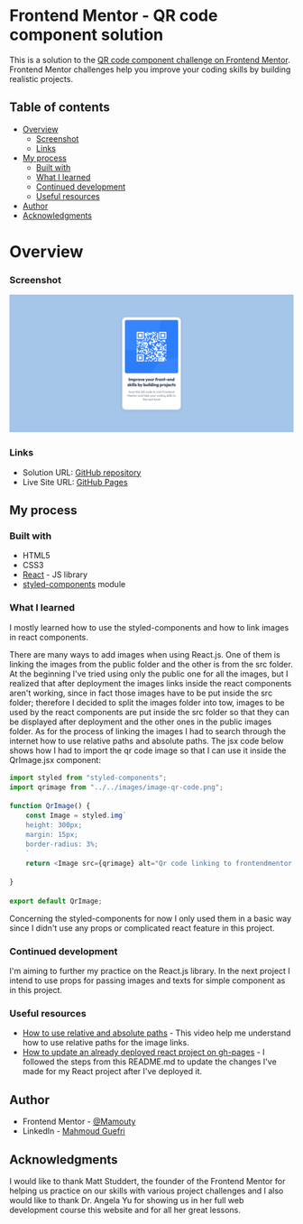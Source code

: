 # Frontend Mentor - QR code component solution

This is a solution to the [QR code component challenge on Frontend Mentor](https://www.frontendmentor.io/challenges/qr-code-component-iux_sIO_H). Frontend Mentor challenges help you improve your coding skills by building realistic projects.

## Table of contents 

- [Overview](#overview)
  - [Screenshot](#screenshot)
  - [Links](#links)
- [My process](#my-process)
  - [Built with](#built-with)
  - [What I learned](#what-i-learned)
  - [Continued development](#continued-development)
  - [Useful resources](#useful-resources)
- [Author](#author)
- [Acknowledgments](#acknowledgments)

# Overview 

### Screenshot

![](./public/images/Screenshot%20QR%20code.png)

### Links

- Solution URL: [GitHub repository](https://github.com/Mamouty/QR-code.git)
- Live Site URL: [GitHub Pages](https://mamouty.github.io/QR-code/)

## My process

### Built with

- HTML5
- CSS3
- [React](https://reactjs.org/) - JS library
- [styled-components](https://www.npmjs.com/package/styled-components) module

 ### What I learned

 I mostly learned how to use the styled-components and how to link images in react components.

 
There are many ways to add images when using React.js. One of them is linking the images from the public folder and the other is from the src folder. At the beginning I've tried using only the public one for all the images, but I realized that after deployment the images links inside the react components aren't working, since in fact those images have to be put inside the src folder; therefore I decided to split the images folder into tow, images to be used by the react components are put inside the src folder so that they can be displayed after deployment and the other ones in the public images folder. As for the process of linking the images I had to search through the internet how to use relative paths and absolute paths. The jsx code below shows how I had to import the qr code image so that I can use it inside the QrImage.jsx component:
```js
import styled from "styled-components";
import qrimage from "../../images/image-qr-code.png";

function QrImage() {
    const Image = styled.img`
    height: 300px;
    margin: 15px;
    border-radius: 3%;
    `
    return <Image src={qrimage} alt="Qr code linking to frontendmentor.io"/>
    
}

export default QrImage;
```
Concerning the styled-components for now I only used them in a basic way since I didn't use any props or complicated react feature in this project.

### Continued development 

I'm aiming to further my practice on the React.js library. In the next project I intend to use props for passing images and texts for simple component as in this project.

### Useful resources 

- [How to use relative and absolute paths](https://www.youtube.com/watch?v=hxto_sRZsBg) - This video help me understand how to use relative paths for the image links.
- [How to update an already deployed react project on gh-pages](https://github.com/Frnt-End/Update-React-in-GitHub-Pages) - I followed the steps from this README.md to update the changes I've made for my React project after I've deployed it.

## Author 

- Frontend Mentor - [@Mamouty](https://www.frontendmentor.io/profile/Mamouty)
- LinkedIn - [Mahmoud Guefri](https://www.linkedin.com/in/mahmoud-guefri-6b0269193/)

## Acknowledgments 

I would like to thank Matt Studdert, the founder of the Frontend Mentor for helping us practice on our skills with various project challenges and I also would like to thank Dr. Angela Yu for showing us in her full web development course this website and for all her great lessons.  